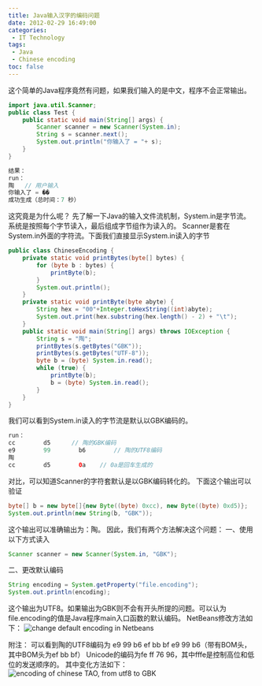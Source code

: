 ```yaml
---
title: Java输入汉字的编码问题
date: 2012-02-29 16:49:00
categories:
 - IT Technology
tags:
 - Java
 - Chinese encoding
toc: false
---
```


这个简单的Java程序竟然有问题，如果我们输入的是中文，程序不会正常输出。

```java
import java.util.Scanner;  
public class Test {  
    public static void main(String[] args) {  
        Scanner scanner = new Scanner(System.in);  
        String s = scanner.next();  
        System.out.println("你输入了 = "+ s);  
    }  
}  
```

```java
结果：  
run：  
陶   // 用户输入  
你输入了 = ��  
成功生成（总时间：7 秒）  
```

<!-- more -->

这究竟是为什么呢？
先了解一下Java的输入文件流机制，System.in是字节流。系统是按照每个字节读入，最后组成字节组作为读入的。
Scanner是套在System.in外面的字符流。下面我们直接显示System.in读入的字节

```java
public class ChineseEncoding {  
    private static void printBytes(byte[] bytes) {  
        for (byte b : bytes) {  
            printByte(b);  
        }  
        System.out.println();  
    }  
    private static void printByte(byte abyte) {  
        String hex = "00"+Integer.toHexString((int)abyte);  
        System.out.print(hex.substring(hex.length() - 2) + "\t");  
    }  
    public static void main(String[] args) throws IOException {  
        String s = "陶";  
        printBytes(s.getBytes("GBK"));  
        printBytes(s.getBytes("UTF-8"));  
        byte b = (byte) System.in.read();  
        while (true) {  
            printByte(b);  
            b = (byte) System.in.read();  
        }  
    }  
}  
```

我们可以看到System.in读入的字节流是默认以GBK编码的。
```java
run：  
cc        d5      // 陶的GBK编码      
e9        99        b6        // 陶的UTF8编码  
陶  
cc        d5        0a    // 0a是回车生成的   
```

对比，可以知道Scanner的字符套默认是以GBK编码转化的。
下面这个输出可以验证

```java
byte[] b = new byte[]{new Byte((byte) 0xcc), new Byte((byte) 0xd5)};  
System.out.println(new String(b, "GBK"));  
```

这个输出可以准确输出为：陶。
因此，我们有两个方法解决这个问题：
一、使用以下方式读入

```java
Scanner scanner = new Scanner(System.in, "GBK");
```

二、更改默认编码
```java
String encoding = System.getProperty("file.encoding");  
System.out.println(encoding);  
```

这个输出为UTF8。如果输出为GBK则不会有开头所提的问题。可以认为file.encoding的值是Java程序main入口函数的默认编码。
NetBeans修改方法如下：
![change default encoding in Netbeans](netbeansSetting.gif)

附注：
可以看到陶的UTF8编码为
e9 99 b6 
ef bb bf e9 99 b6（带有BOM头，其中BOM头为ef bb bf）
Unicode的编码为fe ff 76 96，其中fffe是控制高位和低位的发送顺序的。
其中变化方法如下：
![encoding of chinese TAO, from utf8 to GBK](encodingofchinesetao.gif)
